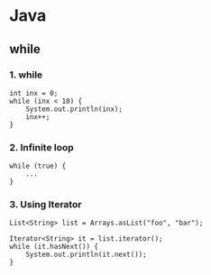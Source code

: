 # Java

## while

### 1. while

```
int inx = 0;
while (inx < 10) {
    System.out.println(inx);
    inx++;
}
```

### 2. Infinite loop

```
while (true) {
    ...
}
```

### 3. Using Iterator

```
List<String> list = Arrays.asList("foo", "bar");

Iterator<String> it = list.iterator();
while (it.hasNext()) {
    System.out.println(it.next());
}
```
